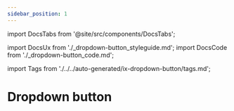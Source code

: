 ```yaml
---
sidebar_position: 1
---
```


import DocsTabs from '@site/src/components/DocsTabs';

import DocsUx from './\_dropdown-button_styleguide.md';
import DocsCode from './\_dropdown-button_code.md';

import Tags from './../../auto-generated/ix-dropdown-button/tags.md';

# Dropdown button

<Tags />

<br/><br/>

<DocsTabs styleguide={DocsUx} code={DocsCode} />
